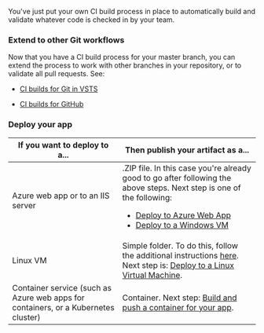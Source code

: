 You've just put your own CI build process in place to automatically build and validate whatever code is checked in by your team.

### Extend to other Git workflows

Now that you have a CI build process for your master branch, you can extend the process to work with other branches in your repository, or to validate all pull requests. See:

* [CI builds for Git in VSTS](../../actions/ci-build-git.md)

* [CI builds for GitHub](../../actions/ci-build-github.md)

### Deploy your app

| If you want to deploy to a... | Then publish your artifact as a...|
|-|-|
| Azure web app or to an IIS server | .ZIP file. In this case you're already good to go after following the above steps. Next step is one of the following: <ul><li>[Deploy to Azure Web App](../cd/deploy-webdeploy-webapps.md)</li><li>[Deploy to a Windows VM](../cd/deploy-webdeploy-iis-deploygroups.md)</li></ul> | 
| Linux VM | Simple folder. To do this, follow the additional instructions [here](../nodejs/build-gulp.md#build-for-linux). Next step is: [Deploy to a Linux Virtual Machine](../cd/deploy-linuxvm-deploygroups.md). |
| Container service (such as Azure web apps for containers, or a Kubernetes cluster) | Container. Next step: [Build and push a container for your app](../containers/build.md).|

